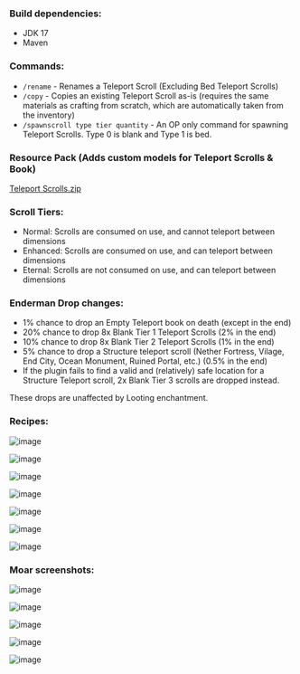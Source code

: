 ### Build dependencies:
- JDK 17
- Maven

### Commands:
- `/rename` - Renames a Teleport Scroll (Excluding Bed Teleport Scrolls)
- `/copy` - Copies an existing Teleport Scroll as-is (requires the same materials as crafting from scratch, which are automatically taken from the inventory)
- `/spawnscroll type tier quantity` - An OP only command for spawning Teleport Scrolls. Type 0 is blank and Type 1 is bed.

### Resource Pack (Adds custom models for Teleport Scrolls & Book)
[Teleport Scrolls.zip](https://github.com/svengjohnson/meinkraft-TeleportScroll/files/8574568/Teleport.Scrolls.zip)

### Scroll Tiers:
- Normal: Scrolls are consumed on use, and cannot teleport between dimensions
- Enhanced: Scrolls are consumed on use, and can teleport between dimensions
- Eternal: Scrolls are not consumed on use, and can teleport between dimensions

### Enderman Drop changes:
- 1% chance to drop an Empty Teleport book on death (except in the end)
- 20% chance to drop 8x Blank Tier 1 Teleport Scrolls (2% in the end)
- 10% chance to drop 8x Blank Tier 2 Teleport Scrolls (1% in the end)
- 5% chance to drop a Structure teleport scroll (Nether Fortress, Vilage, End City, Ocean Monument, Ruined Portal, etc.) (0.5% in the end)
- If the plugin fails to find a valid and (relatively) safe location for a Structure Teleport scroll, 2x Blank Tier 3 scrolls are dropped instead.

These drops are unaffected by Looting enchantment.

### Recipes:
![image](https://user-images.githubusercontent.com/37660728/165576807-ecf90dea-96bf-4369-b504-cf979bc56745.png)

![image](https://user-images.githubusercontent.com/37660728/165577336-c3818014-695e-4e89-8d20-b544c54ffd93.png)

![image](https://user-images.githubusercontent.com/37660728/165577479-c92f49e9-2125-4f3d-9628-caa2d638b3dd.png)

![image](https://user-images.githubusercontent.com/37660728/165576510-c445ddf7-9897-413b-b4ed-cb36b69a4488.png)

![image](https://user-images.githubusercontent.com/37660728/165576575-105e7a60-f1f3-4a68-afad-3ac3578ee236.png)

![image](https://user-images.githubusercontent.com/37660728/165576677-7543bfcc-b0d7-4b76-8c94-192d9f4e16af.png)

![image](https://user-images.githubusercontent.com/37660728/165577836-f7e3b684-c4f0-464a-919d-bc89f8082bca.png)


### Moar screenshots:
![image](https://user-images.githubusercontent.com/37660728/165578408-be35743f-6ac9-4a88-9181-4f6e0a4392da.png)

![image](https://user-images.githubusercontent.com/37660728/165578528-ce83ef6d-1483-4edd-b5a0-3e18bb208684.png)

![image](https://user-images.githubusercontent.com/37660728/165578677-e9191c8b-dfe6-429a-b564-084b6e398cb3.png)

![image](https://user-images.githubusercontent.com/37660728/165578790-1a9984f8-bbd8-4ed0-96e7-cc54c8906f13.png)

![image](https://user-images.githubusercontent.com/37660728/165578858-30df167b-ae5e-4fdc-b8b0-afef700d5a2a.png)
